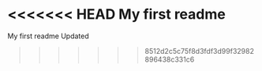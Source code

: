 <<<<<<< HEAD
My first readme 
=======
My first readme Updated
>>>>>>> 8512d2c5c75f8d3fdf3d99f32982896438c331c6
